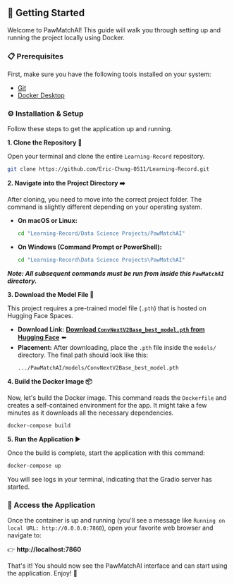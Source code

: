 ## 🚀 Getting Started

Welcome to PawMatchAI! This guide will walk you through setting up and running the project locally using Docker.

### 📋 Prerequisites

First, make sure you have the following tools installed on your system:
* [Git](https://git-scm.com/downloads)
* [Docker Desktop](https://www.docker.com/products/docker-desktop/)

### ⚙️ Installation & Setup

Follow these steps to get the application up and running.

**1. Clone the Repository 📂**

Open your terminal and clone the entire `Learning-Record` repository.
```bash
git clone https://github.com/Eric-Chung-0511/Learning-Record.git
```

**2. Navigate into the Project Directory ➡️**

After cloning, you need to move into the correct project folder. The command is slightly different depending on your operating system.

* **On macOS or Linux:**
    ```bash
    cd "Learning-Record/Data Science Projects/PawMatchAI"
    ```

* **On Windows (Command Prompt or PowerShell):**
    ```bash
    cd "Learning-Record\Data Science Projects\PawMatchAI"
    ```
***Note: All subsequent commands must be run from inside this `PawMatchAI` directory.***

**3. Download the Model File 🧠**

This project requires a pre-trained model file (`.pth`) that is hosted on Hugging Face Spaces.

* **Download Link:** [**Download `ConvNextV2Base_best_model.pth` from Hugging Face**](https://huggingface.co/spaces/DawnC/PawMatchAI/tree/main) ⬅️ 
* **Placement:** After downloading, place the `.pth` file inside the `models/` directory. The final path should look like this:
    ```
    .../PawMatchAI/models/ConvNextV2Base_best_model.pth
    ```

**4. Build the Docker Image 📦**

Now, let's build the Docker image. This command reads the `Dockerfile` and creates a self-contained environment for the app. It might take a few minutes as it downloads all the necessary dependencies.

```bash
docker-compose build
```

**5. Run the Application ▶️**

Once the build is complete, start the application with this command:
```bash
docker-compose up
```
You will see logs in your terminal, indicating that the Gradio server has started.

### 🎉 Access the Application

Once the container is up and running (you'll see a message like `Running on local URL: http://0.0.0.0:7860`), open your favorite web browser and navigate to:

👉 **http://localhost:7860**

That's it! You should now see the PawMatchAI interface and can start using the application. Enjoy! 🐾
